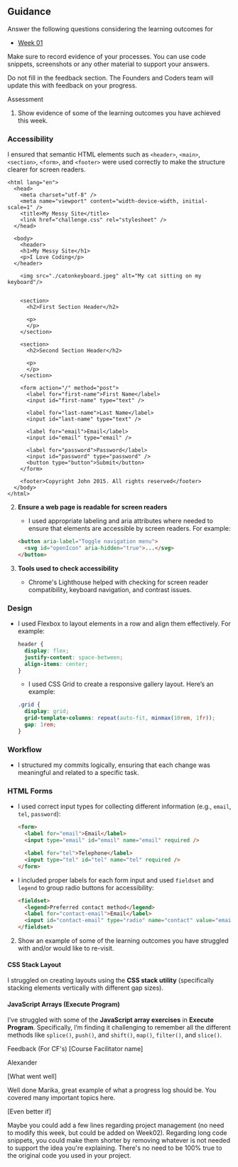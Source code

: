## Guidance

Answer the following questions considering the learning outcomes for

- [Week 01](https://learn.foundersandcoders.com/course/syllabus/developer/week01-project01-basics/learning-outcomes/)
  
Make sure to record evidence of your processes. You can use code snippets, screenshots or any other material to support your answers.

Do not fill in the feedback section. The Founders and Coders team will update this with feedback on your progress.

Assessment
1. Show evidence of some of the learning outcomes you have achieved this week.
### Accessibility
I ensured that semantic HTML elements such as `<header>`, `<main>`, `<section>`, `<form>`, and `<footer>` were used correctly to make the structure clearer for screen readers.
```
<html lang="en">
  <head>
    <meta charset="utf-8" />
    <meta name="viewport" content="width-device-width, initial-scale=1" />
    <title>My Messy Site</title>
    <link href="challenge.css" rel="stylesheet" />
  </head>

  <body>
    <header>
    <h1>My Messy Site</h1>
    <p>I Love Coding</p>
  </header>

    <img src="./catonkeyboard.jpeg" alt="My cat sitting on my keyboard"/>
    

    <section>
      <h2>First Section Header</h2>

      <p>
      </p>
    </section>
    
    <section>
      <h2>Second Section Header</h2>

      <p>
      </p>
    </section>
    
    <form action="/" method="post">
      <label for="first-name">First Name</label>
      <input id="first-name" type="text" />

      <label for="last-name">Last Name</label>
      <input id="last-name" type="text" />

      <label for="email">Email</label>
      <input id="email" type="email" />

      <label for="password">Password</label>
      <input id="password" type="password" />
      <button type="button">Submit</button>
    </form>

    <footer>Copyright John 2015. All rights reserved</footer>
  </body>
</html>

```
2. **Ensure a web page is readable for screen readers**
   - I used appropriate labeling and aria attributes where needed to ensure that elements are accessible by screen readers. For example:

   ```html
   <button aria-label="Toggle navigation menu">
     <svg id="openIcon" aria-hidden="true">...</svg>
   </button>
   ```

3. **Tools used to check accessibility**
   - Chrome's Lighthouse helped with checking for screen reader compatibility, keyboard navigation, and contrast issues.
  
### Design
- I used Flexbox to layout elements in a row and align them effectively. For example:
   
   ```css
   header {
     display: flex;
     justify-content: space-between;
     align-items: center;
   }
   ```

   - I used CSS Grid to create a responsive gallery layout. Here’s an example:
   
   ```css
   .grid {
     display: grid;
     grid-template-columns: repeat(auto-fit, minmax(10rem, 1fr));
     gap: 1rem;
   }
   ```

### Workflow
  - I structured my commits logically, ensuring that each change was meaningful and related to a specific task.

### HTML Forms
 - I used correct input types for collecting different information (e.g., `email`, `tel`, `password`):
   
   ```html
   <form>
     <label for="email">Email</label>
     <input type="email" id="email" name="email" required />

     <label for="tel">Telephone</label>
     <input type="tel" id="tel" name="tel" required />
   </form>
   ```
- I included proper labels for each form input and used `fieldset` and `legend` to group radio buttons for accessibility:
   
   ```html
   <fieldset>
     <legend>Preferred contact method</legend>
     <label for="contact-email">Email</label>
     <input id="contact-email" type="radio" name="contact" value="email" />
   </fieldset>
   ```

2. Show an example of some of the learning outcomes you have struggled with and/or would like to re-visit.
#### **CSS Stack Layout**
I struggled on creating layouts using the **CSS stack utility** (specifically stacking elements vertically with different gap sizes).

#### **JavaScript Arrays (Execute Program)**
I’ve struggled with some of the **JavaScript array exercises** in **Execute Program**. Specifically, I’m finding it challenging to remember all the different methods like `splice()`, `push()`, and `shift()`, `map()`, `filter()`, and `slice()`.

Feedback (For CF's)
[Course Facilitator name]

Alexander

[What went well]

Well done Marika, great example of what a progress log should be. You covered many important topics here.

[Even better if]

Maybe you could add a few lines regarding project management (no need to modify this week, but could be added on Week02). Regarding long code snippets, you could make them shorter by removing whatever is not needed to support the idea you're explaining. There's no need to be 100% true to the original code you used in your project.
